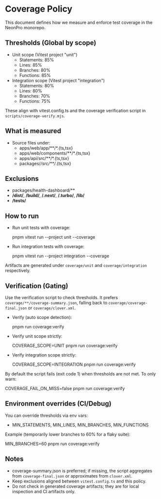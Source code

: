 # Coverage Policy

This document defines how we measure and enforce test coverage in the NeonPro monorepo.

## Thresholds (Global by scope)

- Unit scope (Vitest project "unit")
  - Statements: 85%
  - Lines: 85%
  - Branches: 80%
  - Functions: 85%
- Integration scope (Vitest project "integration")
  - Statements: 80%
  - Lines: 80%
  - Branches: 70%
  - Functions: 75%

These align with vitest.config.ts and the coverage verification script in `scripts/coverage-verify.mjs`.

## What is measured

- Source files under:
  - apps/web/app/**/*.{ts,tsx}
  - apps/web/components/**/*.{ts,tsx}
  - apps/api/src/**/*.{ts,tsx}
  - packages/_/src/**/_.{ts,tsx}

## Exclusions

- packages/health-dashboard/**
- **/dist/**, **/build/**, **/.next/**, **/.turbo/**, **/lib/**
- **/tests/**

## How to run

- Run unit tests with coverage:

  pnpm vitest run --project unit --coverage

- Run integration tests with coverage:

  pnpm vitest run --project integration --coverage

Artifacts are generated under `coverage/unit` and `coverage/integration` respectively.

## Verification (Gating)

Use the verification script to check thresholds. It prefers `coverage/**/coverage-summary.json`, falling back to `coverage/coverage-final.json` or `coverage/clover.xml`.

- Verify (auto scope detection):

  pnpm run coverage:verify

- Verify unit scope strictly:

  COVERAGE_SCOPE=UNIT pnpm run coverage:verify

- Verify integration scope strictly:

  COVERAGE_SCOPE=INTEGRATION pnpm run coverage:verify

By default the script fails (exit code 1) when thresholds are not met. To only warn:

COVERAGE_FAIL_ON_MISS=false pnpm run coverage:verify

## Environment overrides (CI/Debug)

You can override thresholds via env vars:

- MIN_STATEMENTS, MIN_LINES, MIN_BRANCHES, MIN_FUNCTIONS

Example (temporarily lower branches to 60% for a flaky suite):

MIN_BRANCHES=60 pnpm run coverage:verify

## Notes

- coverage-summary.json is preferred; if missing, the script aggregates from `coverage-final.json` or approximates from `clover.xml`.
- Keep exclusions aligned between `vitest.config.ts` and this policy.
- Do not check in generated coverage artifacts; they are for local inspection and CI artifacts only.
